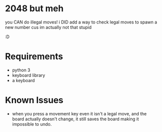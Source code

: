 # 2048 but meh
you CAN do illegal moves! i DID add a way to check legal moves to spawn a new number cus im actually not that stupid 

:D

# Requirements
- python 3
- keyboard library
- a keyboard

# Known Issues
- when you press a movement key even it isn't a legal move, and the board actually doesn't change, it still saves the board making it impossible to undo.